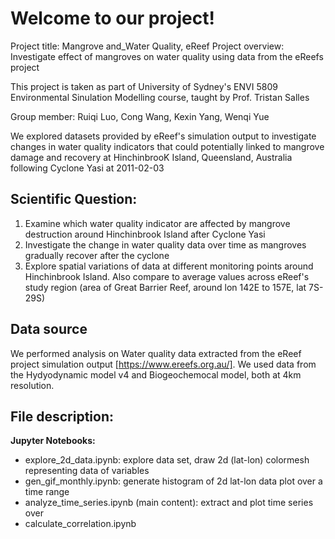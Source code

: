 # Welcome to our project!

Project title: Mangrove and_Water Quality, eReef
Project overview: Investigate effect of mangroves on water quality using data from the eReefs project

This project is taken as part of University of Sydney's ENVI 5809 Environmental Sinulation Modelling course, taught by Prof. Tristan Salles

Group member: Ruiqi Luo, Cong Wang, Kexin Yang, Wenqi Yue

We explored datasets provided by eReef's simulation output to investigate changes in water quality indicators
that could potentially linked to mangrove damage and recovery at HinchinbrooK Island, Queensland, Australia following Cyclone Yasi at 2011-02-03

## Scientific Question:
1. Examine which water quality indicator are affected by mangrove destruction around Hinchinbrook Island after Cyclone Yasi
2. Investigate the change in water quality data over time as mangroves gradually recover after the cyclone
3. Explore spatial variations of data at different monitoring points around Hinchinbrook Island. Also compare to average values across eReef's study region (area of Great Barrier Reef,  around lon 142E to 157E, lat 7S- 29S)

## Data source
We performed analysis on Water quality data extracted from the eReef project simulation output [https://www.ereefs.org.au/]. We used data from the Hydyodynamic model v4 and Biogeochemocal model, both at 4km resolution.

## File description:

**Jupyter Notebooks:**
* explore_2d_data.ipynb: explore data set, draw 2d (lat-lon) colormesh representing data of variables
* gen_gif_monthly.ipynb: generate histogram of 2d lat-lon data plot over a time range
* analyze_time_series.ipynb (main content): extract and plot time series over
* calculate_correlation.ipynb

